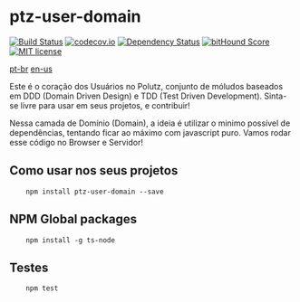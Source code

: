 # ptz-user-domain

[![Build Status](https://travis-ci.org/polutz/ptz-user-domain.svg)](https://travis-ci.org/polutz/ptz-user-domain)
[![codecov.io](http://codecov.io/github/polutz/ptz-user-domain/coverage.svg)](http://codecov.io/github/polutz/ptz-user-domain)
[![Dependency Status](https://gemnasium.com/polutz/ptz-user-domain.svg)](https://gemnasium.com/polutz/ptz-user-domain)
[![bitHound Score](https://www.bithound.io/github/gotwarlost/istanbul/badges/score.svg)](https://www.bithound.io/github/polutz/ptz-user-domain)
[![MIT license](http://img.shields.io/badge/license-MIT-brightgreen.svg)](http://opensource.org/licenses/MIT)

[pt-br](https://github.com/polutz/ptz-user-domain/blob/master/README.pt-br.md)
[en-us](https://github.com/polutz/ptz-user-domain/blob/master/README.md)

Este é o coração dos Usuários no Polutz, conjunto de móludos baseados em DDD (Domain Driven Design) 
e TDD (Test Driven Development).
Sinta-se livre para usar em seus projetos, e contribuir!

Nessa camada de Domínio (Domain), a ideia é utilizar o minimo possível de dependências, 
tentando ficar ao máximo com javascript puro.
Vamos rodar esse código no Browser e Servidor!

## Como usar nos seus projetos

```
    npm install ptz-user-domain --save
```

## NPM Global packages
```
    npm install -g ts-node
```

## Testes
```
    npm test
```

